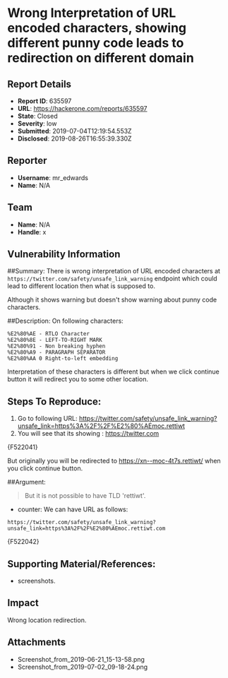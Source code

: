 # Wrong Interpretation of URL encoded characters, showing different punny code leads to redirection on different domain

## Report Details
- **Report ID**: 635597
- **URL**: https://hackerone.com/reports/635597
- **State**: Closed
- **Severity**: low
- **Submitted**: 2019-07-04T12:19:54.553Z
- **Disclosed**: 2019-08-26T16:55:39.330Z

## Reporter
- **Username**: mr_edwards
- **Name**: N/A

## Team
- **Name**: N/A
- **Handle**: x

## Vulnerability Information
##Summary:
There is wrong interpretation of URL encoded characters at `https://twitter.com/safety/unsafe_link_warning` endpoint which could lead to different location then what is supposed to.

Although it shows warning but doesn't show warning about punny code characters.

##Description:
On following characters:

```
%E2%80%AE - RTLO Character
%E2%80%8E - LEFT-TO-RIGHT MARK
%E2%80%91 - Non breaking hyphen
%E2%80%A9 - PARAGRAPH SEPARATOR
%E2%80%AA 0 Right-to-left embedding
```
Interpretation of these characters is different but when we click continue button it will redirect you to some other location.

## Steps To Reproduce:

1. Go to following URL: https://twitter.com/safety/unsafe_link_warning?unsafe_link=https%3A%2F%2F%E2%80%AEmoc.rettiwt
2. You will see that its showing : https://twitter.com

{F522041}

But originally you will be redirected to https://xn--moc-4t7s.rettiwt/ when you click continue button.

##Argument:
> But it is not possible to have TLD 'rettiwt'.
* counter:
We can have URL as follows:
```
https://twitter.com/safety/unsafe_link_warning?unsafe_link=https%3A%2F%2F%E2%80%AEmoc.rettiwt.com
```

{F522042}



## Supporting Material/References:

  * screenshots.

## Impact

Wrong location redirection.

## Attachments
- Screenshot_from_2019-06-21_15-13-58.png
- Screenshot_from_2019-07-02_09-18-24.png
